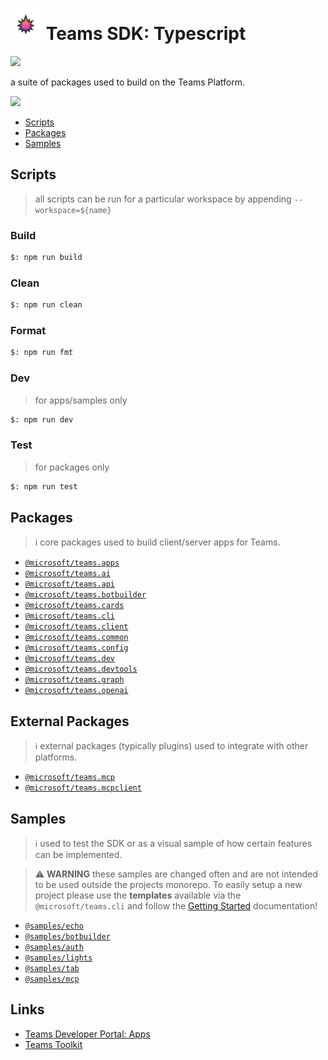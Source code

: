 # <img src="./assets/icons/icon.png" width="50px" /> Teams SDK: Typescript

<a href="#">
    <img src="https://img.shields.io/github/package-json/v/microsoft/teams.ts?label=npm" />
</a>

a suite of packages used to build on the Teams Platform.

<a href="https://microsoft.github.io/teams-ai" target="_blank">
    <img src="https://img.shields.io/badge/📖 Getting Started-blue?style=for-the-badge" />
</a>

- [Scripts](#scripts)
- [Packages](#packages)
- [Samples](#samples)

## Scripts

> all scripts can be run for a particular workspace by appending `--workspace=${name}`

### Build

```bash
$: npm run build
```

### Clean

```bash
$: npm run clean
```

### Format

```bash
$: npm run fmt
```

### Dev

> for apps/samples only

```bash
$: npm run dev
```

### Test

> for packages only

```bash
$: npm run test
```

## Packages

> ℹ️ core packages used to build client/server apps for Teams.

- [`@microsoft/teams.apps`](./packages/apps/README.md)
- [`@microsoft/teams.ai`](./packages/ai/README.md)
- [`@microsoft/teams.api`](./packages/api/README.md)
- [`@microsoft/teams.botbuilder`](./packages/botbuilder/README.md)
- [`@microsoft/teams.cards`](./packages/cards/README.md)
- [`@microsoft/teams.cli`](./packages/cli/README.md)
- [`@microsoft/teams.client`](./packages/client/README.md)
- [`@microsoft/teams.common`](./packages/common/README.md)
- [`@microsoft/teams.config`](./packages/config/README.md)
- [`@microsoft/teams.dev`](./packages/dev/README.md)
- [`@microsoft/teams.devtools`](./packages/devtools/README.md)
- [`@microsoft/teams.graph`](./packages/graph/README.md)
- [`@microsoft/teams.openai`](./packages/openai/README.md)

## External Packages

> ℹ️ external packages (typically plugins) used to integrate with other platforms.

- [`@microsoft/teams.mcp`](./external/mcp/README.md)
- [`@microsoft/teams.mcpclient`](./external/mcpclient/README.md)

## Samples

> ℹ️ used to test the SDK or as a visual sample of how certain features can be implemented.

> ⚠️ **WARNING** these samples are changed often and are not intended to be used outside the
> projects monorepo. To easily setup a new project please use the **templates** available via
> the `@microsoft/teams.cli` and follow the
> [Getting Started](https://microsoft.github.io/teams-ai/2.getting-started/1.create-application.html) documentation!

- [`@samples/echo`](./samples/echo/README.md)
- [`@samples/botbuilder`](./samples/botbuilder/README.md)
- [`@samples/auth`](./samples/auth/README.md)
- [`@samples/lights`](./samples/lights/README.md)
- [`@samples/tab`](./samples/tab/README.md)
- [`@samples/mcp`](./samples/mcp/README.md)

## Links

- [Teams Developer Portal: Apps](https://dev.teams.microsoft.com/apps)
- [Teams Toolkit](https://www.npmjs.com/package/@microsoft/teamsapp-cli)
